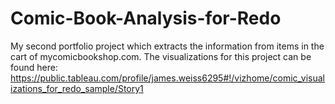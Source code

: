 # Comic-Book-Analysis-for-Redo
My second portfolio project which extracts the information from items in the cart of mycomicbookshop.com.
The visualizations for this project can be found here: https://public.tableau.com/profile/james.weiss6295#!/vizhome/comic_visualizations_for_redo_sample/Story1
